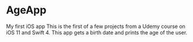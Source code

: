 # AgeApp
My first iOS app
This is the first of a few projects from a Udemy course on iOS 11 and Swift 4. This app gets a birth date and prints the age of the user.
